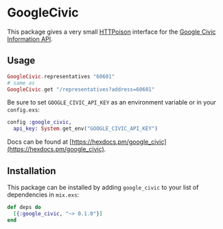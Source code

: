 # GoogleCivic

This package gives a very small [HTTPoison][0] interface for the [Google Civic Information API][1].

## Usage

~~~elixir
GoogleCivic.representatives "60601"
# same as
GoogleCivic.get "/representatives?address=60601"
~~~

Be sure to set `GOOGLE_CIVIC_API_KEY` as an environment variable or in your `config.exs`:

~~~elixir
config :google_civic,
  api_key: System.get_env("GOOGLE_CIVIC_API_KEY")
~~~

Docs can be found at [https://hexdocs.pm/google_civic](https://hexdocs.pm/google_civic).

## Installation

This package can be installed by adding `google_civic` to your list of dependencies in `mix.exs`:

```elixir
def deps do
  [{:google_civic, "~> 0.1.0"}]
end
```

[0]: https://hexdocs.pm/httpoison/api-reference.html
[1]: https://developers.google.com/civic-information/docs/using_api#representativeinfoquery-using-curl
